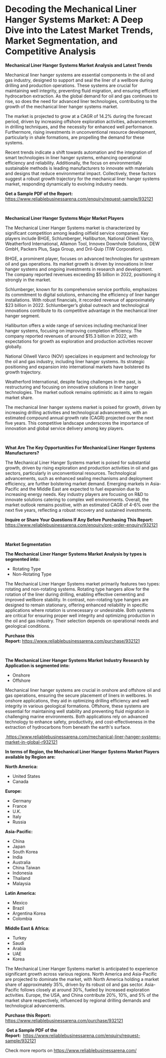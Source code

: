 <p><h1>Decoding the Mechanical Liner Hanger Systems Market: A Deep Dive into the Latest Market Trends, Market Segmentation, and Competitive Analysis</h1></p><p><strong>Mechanical Liner Hanger Systems Market Analysis and Latest Trends</strong></p>
<p><p>Mechanical liner hanger systems are essential components in the oil and gas industry, designed to support and seal the liner of a wellbore during drilling and production operations. These systems are crucial for maintaining well integrity, preventing fluid migration, and ensuring efficient hydrocarbon extraction. As the global demand for oil and gas continues to rise, so does the need for advanced liner technologies, contributing to the growth of the mechanical liner hanger systems market.</p><p>The market is projected to grow at a CAGR of 14.2% during the forecast period, driven by increasing offshore exploration activities, advancements in drilling techniques, and the necessity for enhanced well performance. Furthermore, rising investments in unconventional resource development, particularly in shale formations, are propelling the demand for these systems. </p><p>Recent trends indicate a shift towards automation and the integration of smart technologies in liner hanger systems, enhancing operational efficiency and reliability. Additionally, the focus on environmentally sustainable methods is leading manufacturers to innovate with materials and designs that reduce environmental impact. Collectively, these factors suggest a robust growth trajectory for the mechanical liner hanger systems market, responding dynamically to evolving industry needs.</p></p>
<p><strong>Get a Sample PDF of the Report:&nbsp;</strong> <a href="https://www.reliablebusinessarena.com/enquiry/request-sample/932121?utm_campaign=3221&utm_medium=2&utm_source=Github&utm_content=ia&utm_term=21032025&utm_id=mechanical-liner-hanger-systems">https://www.reliablebusinessarena.com/enquiry/request-sample/932121</a></p>
<p>&nbsp;</p>
<p><strong>Mechanical Liner Hanger Systems Major Market Players</strong></p>
<p><p>The Mechanical Liner Hanger Systems market is characterized by significant competition among leading oilfield service companies. Key players include BHGE, Schlumberger, Halliburton, National Oilwell Varco, Weatherford International, Allamon Tool, Innovex Downhole Solutions, DEW GmbH, Packers Plus, Saga Group, and Dril-Quip (TIW Corporation). </p><p>BHGE, a prominent player, focuses on advanced technologies for upstream oil and gas operations. Its market growth is driven by innovations in liner hanger systems and ongoing investments in research and development. The company reported revenues exceeding $5 billion in 2022, positioning it strongly in the market.</p><p>Schlumberger, known for its comprehensive service portfolio, emphasizes its commitment to digital solutions, enhancing the efficiency of liner hanger installations. With robust financials, it recorded revenue of approximately $23 billion in 2022. Schlumberger’s global outreach and technological innovations contribute to its competitive advantage in the mechanical liner hanger segment.</p><p>Halliburton offers a wide range of services including mechanical liner hanger systems, focusing on improving completion efficiency. The company reported revenues of around $15.3 billion in 2022, with expectations for growth as exploration and production activities recover globally.</p><p>National Oilwell Varco (NOV) specializes in equipment and technology for the oil and gas industry, including liner hanger systems. Its strategic positioning and expansion into international markets have bolstered its growth trajectory.</p><p>Weatherford International, despite facing challenges in the past, is restructuring and focusing on innovative solutions in liner hanger technologies. The market outlook remains optimistic as it aims to regain market share.</p><p>The mechanical liner hanger systems market is poised for growth, driven by increasing drilling activities and technological advancements, with an estimated compound annual growth rate (CAGR) projected over the next five years. This competitive landscape underscores the importance of innovation and global service delivery among key players.</p></p>
<p>&nbsp;</p>
<p><strong>What Are The Key Opportunities For Mechanical Liner Hanger Systems Manufacturers?</strong></p>
<p><p>The Mechanical Liner Hanger Systems market is poised for substantial growth, driven by rising exploration and production activities in oil and gas sectors, particularly in unconventional resources. Technological advancements, such as enhanced sealing mechanisms and deployment efficiency, are further bolstering market demand. Emerging markets in Asia-Pacific and the Middle East are expected to fuel expansion due to increasing energy needs. Key industry players are focusing on R&D to innovate solutions catering to complex well environments. Overall, the market outlook remains positive, with an estimated CAGR of 4-6% over the next five years, reflecting a robust recovery and sustained investments.</p></p>
<p><strong>Inquire or Share Your Questions If Any Before Purchasing This Report:</strong> <a href="https://www.reliablebusinessarena.com/enquiry/pre-order-enquiry/932121?utm_campaign=3221&utm_medium=2&utm_source=Github&utm_content=ia&utm_term=21032025&utm_id=mechanical-liner-hanger-systems">https://www.reliablebusinessarena.com/enquiry/pre-order-enquiry/932121</a></p>
<p>&nbsp;</p>
<p><strong>Market Segmentation</strong></p>
<p><strong>The Mechanical Liner Hanger Systems Market Analysis by types is segmented into:</strong></p>
<p><ul><li>Rotating Type</li><li>Non-Rotating Type</li></ul></p>
<p><p>The Mechanical Liner Hanger Systems market primarily features two types: rotating and non-rotating systems. Rotating type hangers allow for the rotation of the liner during drilling, enabling effective cementing and improved wellbore stability. In contrast, non-rotating type hangers are designed to remain stationary, offering enhanced reliability in specific applications where rotation is unnecessary or undesirable. Both systems are critical for ensuring proper well integrity and optimizing production in the oil and gas industry. Their selection depends on operational needs and geological conditions.</p></p>
<p><strong>Purchase this Report:&nbsp;</strong><a href="https://www.reliablebusinessarena.com/purchase/932121?utm_campaign=3221&utm_medium=2&utm_source=Github&utm_content=ia&utm_term=21032025&utm_id=mechanical-liner-hanger-systems">https://www.reliablebusinessarena.com/purchase/932121</a></p>
<p>&nbsp;</p>
<p><strong>The Mechanical Liner Hanger Systems Market Industry Research by Application is segmented into:</strong></p>
<p><ul><li>Onshore</li><li>Offshore</li></ul></p>
<p><p>Mechanical liner hanger systems are crucial in onshore and offshore oil and gas operations, ensuring the secure placement of liners in wellbores. In onshore applications, they aid in optimizing drilling efficiency and well integrity in various geological formations. Offshore, these systems are essential for maintaining well stability and preventing fluid migration in challenging marine environments. Both applications rely on advanced technology to enhance safety, productivity, and cost-effectiveness in the extraction of hydrocarbons from beneath the earth's surface.</p></p>
<p><a href="https://www.reliablebusinessarena.com/mechanical-liner-hanger-systems-market-in-global-r932121?utm_campaign=3221&utm_medium=2&utm_source=Github&utm_content=ia&utm_term=21032025&utm_id=mechanical-liner-hanger-systems">&nbsp;https://www.reliablebusinessarena.com/mechanical-liner-hanger-systems-market-in-global-r932121</a></p>
<p><strong>In terms of Region, the Mechanical Liner Hanger Systems Market Players available by Region are:</strong></p>
<p>
    <p> <strong> North America: </strong>
        <ul>
            <li>United States</li>
            <li>Canada</li>
        </ul>
        </p> 
    <p> <strong> Europe: </strong>
        <ul>
            <li>Germany</li>
            <li>France</li>
            <li>U.K.</li>
            <li>Italy</li>
            <li>Russia</li>
        </ul>
        </p> 
    <p> <strong> Asia-Pacific: </strong>
        <ul>
            <li>China</li>
            <li>Japan</li>
            <li>South Korea</li>
            <li>India</li>
            <li>Australia</li>
            <li>China Taiwan</li>
            <li>Indonesia</li>
            <li>Thailand</li>
            <li>Malaysia</li>
        </ul>
        </p> 
    <p> <strong> Latin America: </strong>
        <ul>
            <li>Mexico</li>
            <li>Brazil</li>
            <li>Argentina Korea</li>
            <li>Colombia</li>
        </ul>
        </p> 
    <p> <strong> Middle East & Africa: </strong>
        <ul>
            <li>Turkey</li>
            <li>Saudi</li>
            <li>Arabia</li>
            <li>UAE</li>
            <li>Korea</li>
        </ul>
    </p>
    </p>
<p><p>The Mechanical Liner Hanger Systems market is anticipated to experience significant growth across various regions. North America and Asia-Pacific are projected to dominate the market, with North America holding a market share of approximately 35%, driven by its robust oil and gas sector. Asia-Pacific follows closely at around 30%, fueled by increased exploration activities. Europe, the USA, and China contribute 20%, 10%, and 5% of the market share respectively, influenced by regional drilling demands and technological advancements.</p></p>
<p><strong>Purchase this Report: </strong><a href="https://www.reliablebusinessarena.com/purchase/932121?utm_campaign=3221&utm_medium=2&utm_source=Github&utm_content=ia&utm_term=21032025&utm_id=mechanical-liner-hanger-systems">https://www.reliablebusinessarena.com/purchase/932121</a></p>
<p>&nbsp;<strong>Get a Sample PDF of the Report:&nbsp;&nbsp;</strong><a href="https://www.reliablebusinessarena.com/enquiry/request-sample/932121?utm_campaign=3221&utm_medium=2&utm_source=Github&utm_content=ia&utm_term=21032025&utm_id=mechanical-liner-hanger-systems">https://www.reliablebusinessarena.com/enquiry/request-sample/932121</a></p>
<p><strong></strong></p>
<p>Check more reports on <a href="https://www.reliablebusinessarena.com/?utm_campaign=3221&utm_medium=2&utm_source=Github&utm_content=ia&utm_term=21032025&utm_id=mechanical-liner-hanger-systems">https://www.reliablebusinessarena.com/</a></p>